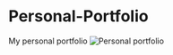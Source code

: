 # Personal-Portfolio
My personal portfolio
![Personal portfolio](https://github.com/user-attachments/assets/5abde621-f26c-4b48-a549-6c140613a837)

